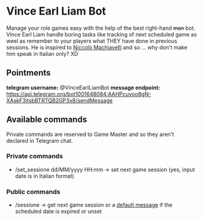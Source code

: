 # Vince Earl Liam Bot

Manage your role games easy with the help of the best right-hand ~~man~~ bot.
Vince Earl Liam handle boring tasks like tracking of next scheduled game as weel as remember to your players what THEY have done in previous sessions.
He is inspired to [Niccolò Machiavelli](https://en.wikipedia.org/wiki/Niccol%C3%B2_Machiavelli) and so ... why don't make him speak in Italian only? XD

## Pointments

**telegram username:** @VinceEarlLiamBot
**message endpoint:** https://api.telegram.org/bot1001648084:AAHPcuvoo8gN-XAskF3jtsbBTRTQB2GP3x8/sendMessage

## Available commands
Private commands are reserved to Game Master and so they aren't declared in Telegram chat.

### Private commands

 - /set_sessione dd/MM/yyyy HH:mm → set next game session (yes, input date is in Italian format)

### Public commands

 - /sessione → get next game session or a [default message](https://translate.google.it/?hl=it&sl=it&tl=en&text=Prossima%20sessione%3A%20non%20settata&op=translate) if the scheduled date is expired or unset 

